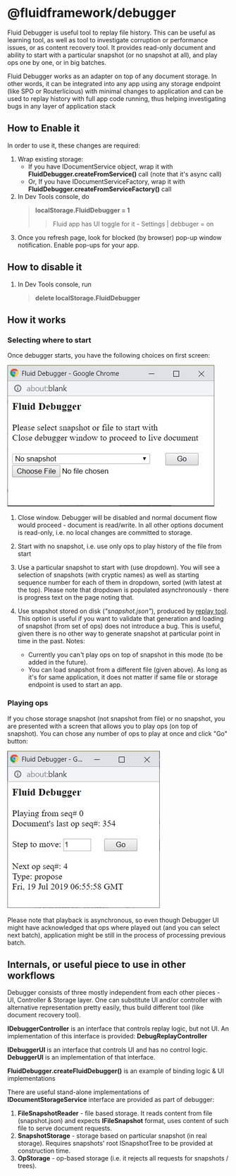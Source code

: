 # @fluidframework/debugger

Fluid Debugger is useful tool to replay file history. This can be useful as learning tool, as well as tool to investigate corruption or performance issues, or as content recovery tool. It provides read-only document and ability to start with a particular snapshot (or no snapshot at all), and play ops one by one, or in big batches.

Fluid Debugger works as an adapter on top of any document storage. In other words, it can be integrated into any app using any storage endpoint (like SPO or Routerlicious) with minimal changes to application and can be used to replay history with full app code running, thus helping investigating bugs in any layer of application stack 

## How to Enable it ##

In order to use it, these changes are required:

1. Wrap existing storage: 
    * If you have IDocumentService object, wrap it with __FluidDebugger.createFromService()__ call (note that it's async call) 
    * Or, If you have IDocumentServiceFactory, wrap it with __FluidDebugger.createFromServiceFactory()__ call
2. In Dev Tools console, do 
    > __localStorage.FluidDebugger = 1__
    >> Fluid app has UI toggle for it  - Settings | debbuger = on
3. Once you refresh page, look for blocked (by browser) pop-up window notification. Enable pop-ups for your app. 

## How to disable it ##
1. In Dev Tools console, run
    > __delete localStorage.FluidDebugger__

## How it works ##

### Selecting where to start ###

Once debugger starts, you have the following choices on first screen: 

![picture alt](images/Screenshot1.jpg "Screenshot of debugger, first page")

1. Close window. Debugger will be disabled and normal document flow would proceed - document is read/write. In all other options document is read-only, i.e. no local changes are committed to storage. 

2. Start with no snapshot, i.e. use only ops to play history of the file from start 

3. Use a particular snapshot to start with (use dropdown). You will see a selection of snapshots (with cryptic names) as well as starting sequence number for each of them in dropdown, sorted (with latest at the top). Please note that dropdown is populated asynchronously - there is progress text on the page noting that. 

4. Use snapshot stored on disk (_"snapshot.json"_), produced by [replay tool](../../tools/replay-tool/README.md). This option is useful if you want to validate that generation and loading of snapshot (from set of ops) does not introduce a bug. This is useful, given there is no other way to generate snapshot at particular point in time in the past. Notes:  
    - Currently you can't play ops on top of snapshot in this mode (to be added in the future). 
    - You can load snapshot from a different file (given above). As long as it's for same application, it does not matter if same file or storage endpoint is used to start an app. 

### Playing ops ###

If you chose storage snapshot (not snapshot from file) or no snapshot, you are presented with a screen that allows you to play ops (on top of snapshot). You can chose any number of ops to play at once and click "Go" button: 

![picture alt](images/Screenshot2.jpg "Screenshot of debugger, second page")

Please note that playback is asynchronous, so even though Debugger UI might have acknowledged that ops where played out (and you can select next batch), application might be still in the process of processing previous batch. 

## Internals, or useful piece to use in other workflows ##

Debugger consists of three mostly independent from each other pieces - UI, Controller & Storage layer. One can substitute UI and/or controller with alternative representation pretty easily, thus build different tool (like document recovery tool).

__IDebuggerController__ is an interface that controls replay logic, but not UI. An implementation of this interface is provided: __DebugReplayController__

__IDebuggerUI__ is an interface that controls UI and has no control logic. __DebuggerUI__ is an implementation of that interface. 

__FluidDebugger.createFluidDebugger()__ is an example of binding logic & UI implementations 

There are useful stand-alone implementations of __IDocumentStorageService__ interface are provided as part of debugger: 

1. __FileSnapshotReader__ - file based storage. It reads content from file (snapshot.json) and expects __IFileSnapshot__ format, uses content of such file to serve document requests. 
2. __SnapshotStorage__ - storage based on particular snapshot (in real storage). Requires snapshots' root ISnapshotTree to be provided at construction time. 
3. __OpStorage__ - op-based storage (i.e. it rejects all requests for snapshots / trees). 


